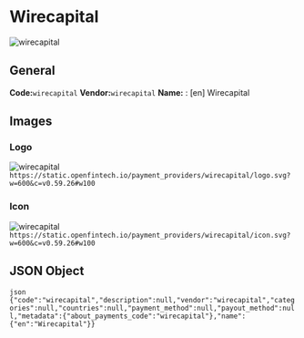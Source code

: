 # Wirecapital 
![wirecapital](https://static.openfintech.io/payment_providers/wirecapital/logo.svg?w=600&c=v0.59.26#w100) 
## General 
**Code:**`wirecapital` 
**Vendor:**`wirecapital` 
**Name:** 
:	[en] Wirecapital 
## Images 
### Logo 
![wirecapital](https://static.openfintech.io/payment_providers/wirecapital/logo.svg?w=600&c=v0.59.26#w100) 
``` https://static.openfintech.io/payment_providers/wirecapital/logo.svg?w=600&c=v0.59.26#w100 ``` 
### Icon 
![wirecapital](https://static.openfintech.io/payment_providers/wirecapital/icon.svg?w=600&c=v0.59.26#w100) 
``` https://static.openfintech.io/payment_providers/wirecapital/icon.svg?w=600&c=v0.59.26#w100 ``` 
## JSON Object 
```json {"code":"wirecapital","description":null,"vendor":"wirecapital","categories":null,"countries":null,"payment_method":null,"payout_method":null,"metadata":{"about_payments_code":"wirecapital"},"name":{"en":"Wirecapital"}} ``` 
